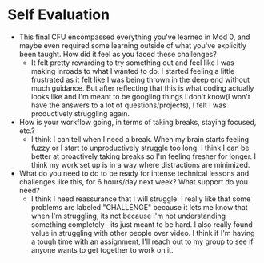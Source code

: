 # Self Evaluation

- This final CFU encompassed everything you've learned in Mod 0, and maybe even required some learning outside of what you've explicitly been taught. How did it feel as you faced these challenges?
   - It felt pretty rewarding to try something out and feel like I was making inroads to what I wanted to do. I started feeling a little frustrated as it felt like I was being thrown in the deep end without much guidance. But after reflecting that this is what coding actually looks like and I'm meant to be googling things I don't know(I won't have the answers to a lot of questions/projects), I felt I was productively struggling again.
- How is your workflow going, in terms of taking breaks, staying focused, etc.?
   - I think I can tell when I need a break. When my brain starts feeling fuzzy or I start to unproductively struggle too long. I think I can be better at proactively taking breaks so I'm feeling fresher for longer. I think my work set up is in a way where distractions are minimized.
- What do you need to do to be ready for intense technical lessons and challenges like this, for 6 hours/day next week? What support do you need?
   - I think I need reassurance that I will struggle. I really like that some problems are labeled "CHALLENGE" because it lets me know that when I'm struggling, its not because I'm not understanding something completely--its just meant to be hard. I also really found value in struggling with other people over video. I think if I'm having a tough time with an assignment, I'll reach out to my group to see if anyone wants to get together to work on it.
